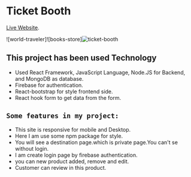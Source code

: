 # Ticket Booth

[Live Website](https://ticket-booth-df745.web.app/).

![world-traveler]![books-store]![ticket-booth](https://user-images.githubusercontent.com/76926399/116672908-88e00900-a9c4-11eb-979b-b2bd3db967dc.png)

## This project has been used Technology

* Used React Framework, JavaScript Language, Node.JS for Backend, and MongoDB as database.
* Firebase for authentication.
* React-bootstrap for style frontend side.
* React hook form to get data from the form.

## `Some features in my project:`

* This site is responsive for mobile and Desktop.
* Here I am use some npm package for style.
* You will see a destination page.which is private page.You can't se without login.
* I am create login page by firebase authentication.
* you can new product added, remove and edit.
* Customer can review in this product.